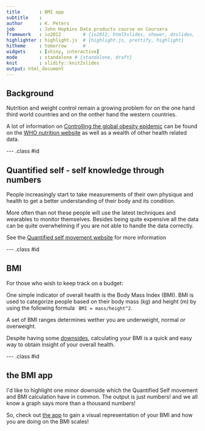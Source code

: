 ```yaml
---
title       : BMI app
subtitle    : 
author      : K. Peters
job         : John Hopkins Data products course on Coursera
framework   : io2012        # {io2012, html5slides, shower, dzslides, ...}
highlighter : highlight.js  # {highlight.js, prettify, highlight}
hitheme     : tomorrow      # 
widgets     : [shiny, interactive]            
mode        : standalone # {standalone, draft}
knit        : slidify::knit2slides
output: html_document
---
```




## Background

Nutrition and weight control remain a growing problem for on the one hand third world countries and on the onther hand the western countries.

A lot of information on [Controlling the global obesity epidemic](http://www.who.int/nutrition/topics/obesity/en/) can be found on the [WHO nutrition website](http://www.who.int/nutrition/topics/en/) as well as a wealth of other health related data.

--- .class #id 

## Quantified self - self knowledge through numbers

People increasingly start to take measurements of their own physique and health to get a better understanding of their body and its condition.

More often than not these people will use the latest techniques and wearables to monitor themselves. Besides being quite expensive all the data can be quite overwhelming if you are not able to handle the data correctly.  

See the [Quantified self movement website](http://www.qsinstitute.org/) for more information



--- .class #id

## BMI
For those who wish to keep track on a budget:

One simple indicator of overall health is the Body Mass Index (BMI). BMI is used to categorize people  based on their body mass (kg) and height (m) by using the following formula ` BMI = mass/height^2`.

A set of BMI ranges determines wether you are underweight, normal or overweight.

Despite having some [downsides](http://www.livestrong.com/article/32791-disadvantages-bmi/), calculating your BMI is a quick and easy way to obtain insight of your overall health.

--- .class #id

## the BMI app

I'd like to highlight one minor downside which the Quantified Self movement and BMI calculation have in common. The output is just numbers! and we all know a graph says more than a thousand numbers!

So, check out [the app](https://kpeters.shinyapps.io/BMIapp/) to gain a visual representation of your BMI and how you are doing on the BMI scales!


